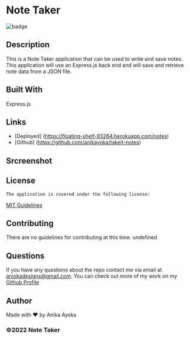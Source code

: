 # Note Taker

 ![badge](https://img.shields.io/badge/license-MIT-blue)
    

  ## Description
  This is a Note Taker application that can be used to write and save notes. This application will use an Express.js back end and will save and retrieve note data from a JSON file.



  ## Built With

  Express.js

  ## Links

  - [Deployed] (https://floating-shelf-93264.herokuapp.com/notes)
  - [Github] (https://github.com/anikayoka/takeit-notes)
  
  ## Srcreenshot
  
  ## License
    The application is covered under the following license:
      
  [MIT Guidelines](https://choosealicense.com/licenses/)
      
  ## Contributing

  There are no guidelines for contributing at this time. undefined

  ## Questions

  If you have any questions about the repo contact me via email at aniokadesigns@gmail.com. You can check out more of my work on my [Github Profile](https://github.com/anikayoka)

  ## Author

  Made with ❤️ by Anika Ayoka
  
  ### ©️2022 Note Taker
